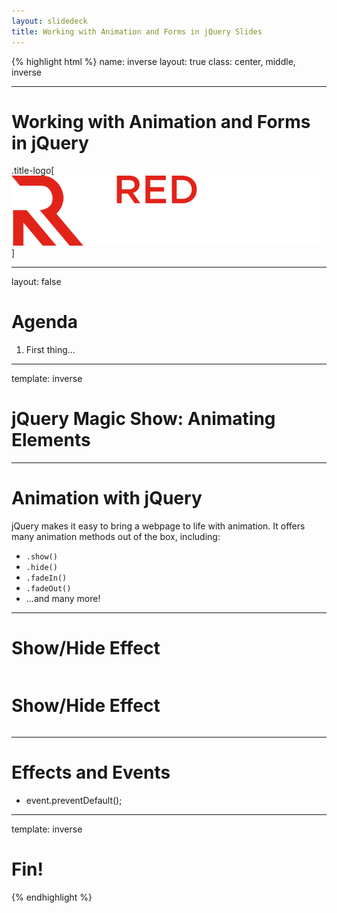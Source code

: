 ```yaml
---
layout: slidedeck
title: Working with Animation and Forms in jQuery Slides
---
```


{% highlight html %}
name: inverse
layout: true
class: center, middle, inverse

---

# Working with Animation and Forms in jQuery

.title-logo[![Red logo](../../public/img/red-logo-white.svg)]

---
layout: false

# Agenda

1. First thing...

---
template: inverse

# jQuery Magic Show: Animating Elements

---

# Animation with jQuery

jQuery makes it easy to bring a webpage to life with animation. It offers many animation methods out of the box, including:

- `.show()`
- `.hide()`
- `.fadeIn()`
- `.fadeOut()`
- ...and many more!

---

# Show/Hide Effect

```javascript

```

# Show/Hide Effect

```javascript

```

---

# Effects and Events

- event.preventDefault();

---
template: inverse

# Fin!

{% endhighlight %}

